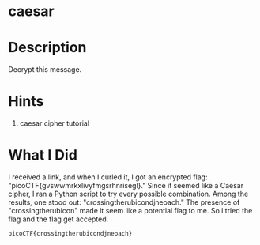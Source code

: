 # caesar

# Description
Decrypt this message.

# Hints
1. caesar cipher tutorial

# What I Did
I received a link, and when I curled it, I got an encrypted flag: "picoCTF{gvswwmrkxlivyfmgsrhnrisegl}." Since it seemed like a Caesar cipher, I ran a Python script to try every possible combination. Among the results, one stood out: "crossingtherubicondjneoach." The presence of "crossingtherubicon" made it seem like a potential flag to me.
So i tried the flag and the flag get accepted.


``` picoCTF{crossingtherubicondjneoach} ```

